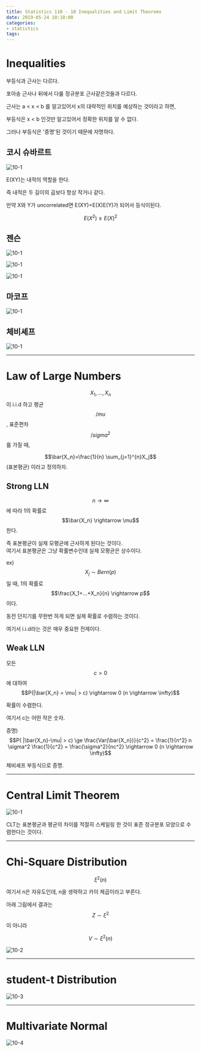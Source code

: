 ```yaml
---
title: Statistics 110 - 10 Inequalities and Limit Theorems
date: 2019-05-24 10:10:00
categories:
- statistics
tags:
---
```


# Inequalities

부등식과 근사는 다르다.

포아송 근사나 뒤에서 다룰 정규분포 근사같은것들과 다르다.

근사는 a < x < b 를 알고있어서 x의 대략적인 위치를 예상하는 것이라고 하면,

부등식은 x < b 인것만 알고있어서 정확한 위치를 알 수 없다.

그러나 부등식은 '증명'된 것이기 때문에 자명하다.

## 코시 슈바르트

![10-1](/assets/figures/ST/101.JPG)

E(XY)는 내적의 역할을 한다.

즉 내적은 두 길이의 곱보다 항상 작거나 같다.

만약 X와 Y가 uncorrelated면 E(XY)=E(X)E(Y)가 되어서 등식이된다.

$$E(X^2) \ge E(X)^2$$

## 젠슨

![10-1](/assets/figures/ST/102.JPG)

![10-1](/assets/figures/ST/102.png)

![10-1](/assets/figures/ST/103.JPG)

## 마코프

![10-1](/assets/figures/ST/104.JPG)

## 체비셰프

![10-1](/assets/figures/ST/105.JPG)

---

# Law of Large Numbers

$$X_1,...,X_n$$ 이 i.i.d 하고 평균 $$/mu$$, 표준편차 $$/sigma^2$$를 가질 때,

$$\bar{X_n}=\frac{1}{n} \sum_{j=1}^{n}X_j$$ (표본평균) 이라고 정의하자.

## Strong LLN

$$n \rightarrow \infty$$ 에 따라 1의 확률로 $$\bar{X_n} \rightarrow \mu$$ 한다.

즉 표본평균이 실제 모평균에 근사하게 된다는 것이다.  
여기서 표본평균은 그냥 확률변수인데 실제 모평균은 상수이다.

ex) $$X_j \sim Bern(p)$$ 일 때, 1의 확률로 $$\frac{X_1+...+X_n}{n} \rightarrow p$$ 이다.

동전 던지기를 무한번 하게 되면 실제 확률로 수렴하는 것이다.

여기서 i.i.d라는 것은 매우 중요한 전제이다.

## Weak LLN

모든 $$c > 0$$에 대하여 $$P(|\bar{X_n} = \mu| > c) \rightarrow 0 (n \rightarrow \infty)$$

확률이 수렴한다.

여기서 c는 어떤 작은 숫자.

증명) $$P( |\bar{X_n}-\mu| > c) \ge \frac{Var(\bar{X_n})}{c^2} = \frac{1}{n^2} n \sigma^2 \frac{1}{c^2} = \frac{\sigma^2}{nc^2} \rightarrow 0 (n \rightarrow \infty)$$

체비셰프 부등식으로 증명.

---

# Central Limit Theorem

![10-1](/assets/figures/ST/10-1.PNG)

CLT는 표본평균과 평균의 차이를 적절히 스케일링 한 것이 표준 정규분포 모양으로 수렴한다는 것이다.

---

# Chi-Square Distribution

$$\xi^2(n)$$

여기서 n은 자유도인데, n을 생략하고 카이 제곱이라고 부른다.

아래 그림에서 결과는 $$Z \sim \xi^2$$ 이 아니라

$$V \sim \xi^2(n)$$

![10-2](/assets/figures/ST/10-2.PNG)

---

# student-t Distribution

![10-3](/assets/figures/ST/10-3.PNG)

---

# Multivariate Normal

![10-4](/assets/figures/ST/10-4.PNG)
